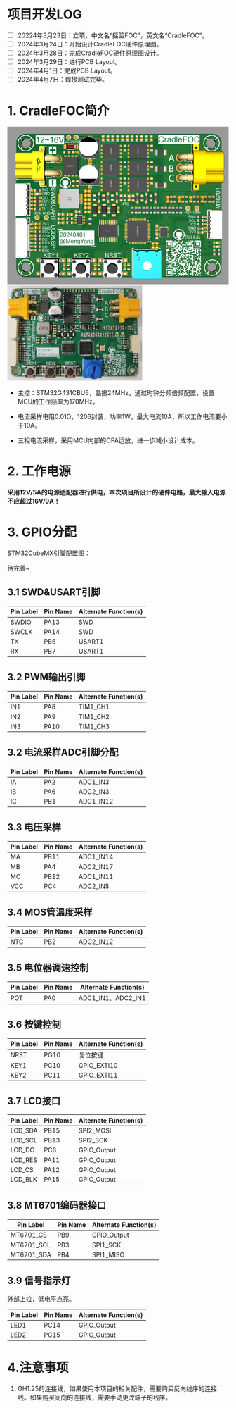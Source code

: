 # 项目开发LOG

- [ ] 20224年3月23日：立项，中文名“摇篮FOC”，英文名“CradleFOC”。
- [ ] 2024年3月24日：开始设计CradleFOC硬件原理图。
- [ ] 2024年3月28日：完成CradleFOC硬件原理图设计。
- [ ] 2024年3月29日：进行PCB Layout。
- [ ] 2024年4月1日：完成PCB Layout。
- [ ] 2024年4月7日：焊接测试完毕。

# 1. CradleFOC简介

<img src="1.硬件设计手册/1.pictures/3D渲染图1.png" style="zoom:60%;" />  

<img src="pictures/CradleFOC实物图.jpg" style="zoom:30%;" /> 

- 主控：STM32G431CBU6，晶振24MHz，通过时钟分频倍频配置，设置MCU的工作频率为170MHz。

- 电流采样电阻0.01Ω，1206封装，功率1W，最大电流10A，所以工作电流要小于10A。
- 三相电流采样，采用MCU内部的OPA运放，进一步减小设计成本。

# 2. 工作电源

**采用12V/5A的电源适配器进行供电，本次项目所设计的硬件电路，最大输入电源不应超过16V/9A！**

# 3. GPIO分配

STM32CubeMX引脚配置图：

待完善~

## 3.1 SWD&USART引脚

| Pin Label | Pin Name | Alternate Function(s) |
| --------- | -------- | --------------------- |
| SWDIO     | PA13     | SWD                   |
| SWCLK     | PA14     | SWD                   |
| TX        | PB6      | USART1                |
| RX        | PB7      | USART1                |

## 3.2 PWM输出引脚

| Pin Label | Pin Name | Alternate Function(s) |
| --------- | -------- | --------------------- |
| IN1       | PA8      | TIM1_CH1              |
| IN2       | PA9      | TIM1_CH2              |
| IN3       | PA10     | TIM1_CH3              |

## 3.2 电流采样ADC引脚分配

| Pin Label | Pin Name | Alternate Function(s) |
| --------- | -------- | --------------------- |
| IA        | PA2      | ADC1_IN3              |
| IB        | PA6      | ADC2_IN3              |
| IC        | PB1      | ADC1_IN12             |

## 3.3 电压采样

| Pin Label | Pin Name | Alternate Function(s) |
| --------- | -------- | --------------------- |
| MA        | PB11     | ADC1_IN14             |
| MB        | PA4      | ADC2_IN17             |
| MC        | PB12     | ADC1_IN11             |
| VCC       | PC4      | ADC2_IN5              |

## 3.4 MOS管温度采样

| Pin Label | Pin Name | Alternate Function(s) |
| --------- | -------- | --------------------- |
| NTC       | PB2      | ADC2_IN12             |

## 3.5 电位器调速控制

| Pin Label | Pin Name | Alternate Function(s) |
| --------- | -------- | --------------------- |
| POT       | PA0      | ADC1_IN1、ADC2_IN1    |

## 3.6 按键控制

| Pin Label | Pin Name | Alternate Function(s) |
| --------- | -------- | --------------------- |
| NRST      | PG10     | 复位按键              |
|KEY1|PC10|GPIO_EXTI10|
|KEY2|PC11|GPIO_EXTI11|

## 3.7 LCD接口

| Pin Label | Pin Name | Alternate Function(s) |
| --------- | -------- | --------------------- |
| LCD_SDA   | PB15     | SPI2_MOSI             |
| LCD_SCL   | PB13     | SPI2_SCK              |
| LCD_DC    | PC6      | GPIO_Output           |
| LCD_RES   | PA11     | GPIO_Output           |
| LCD_CS    | PA12     | GPIO_Output           |
| LCD_BLK   | PA15     | GPIO_Output           |

## 3.8 MT6701编码器接口

| Pin Label  | Pin Name | Alternate Function(s) |
| ---------- | -------- | --------------------- |
| MT6701_CS  | PB9      | GPIO_Output           |
| MT6701_SCL | PB3      | SPI1_SCK              |
| MT6701_SDA | PB4      | SPI1_MISO             |

## 3.9 信号指示灯

外部上拉，低电平点亮。

| Pin Label | Pin Name | Alternate Function(s) |
| --------- | -------- | --------------------- |
| LED1      | PC14     | GPIO_Output           |
| LED2      | PC15     | GPIO_Output           |

# 4.注意事项

1. GH1.25的连接线，如果使用本项目的相关配件，需要购买反向线序的连接线。如果购买同向的连接线，需要手动更改端子的线序。
